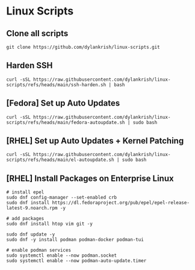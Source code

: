 # Linux Scripts

## Clone all scripts
```
git clone https://github.com/dylankrish/linux-scripts.git
```

## Harden SSH
```
curl -sSL https://raw.githubusercontent.com/dylankrish/linux-scripts/refs/heads/main/ssh-harden.sh | bash
```

## [Fedora] Set up Auto Updates
```
curl -sSL https://raw.githubusercontent.com/dylankrish/linux-scripts/refs/heads/main/fedora-autoupdate.sh | sudo bash
```

## [RHEL] Set up Auto Updates + Kernel Patching
```
curl -sSL https://raw.githubusercontent.com/dylankrish/linux-scripts/refs/heads/main/el-autoupdate.sh | sudo bash
```

## [RHEL] Install Packages on Enterprise Linux
```
# install epel
sudo dnf config-manager --set-enabled crb
sudo dnf install https://dl.fedoraproject.org/pub/epel/epel-release-latest-9.noarch.rpm -y

# add packages
sudo dnf install htop vim git -y

sudo dnf update -y
sudo dnf -y install podman podman-docker podman-tui

# enable podman services
sudo systemctl enable --now podman.socket
sudo systemctl enable --now podman-auto-update.timer
```
